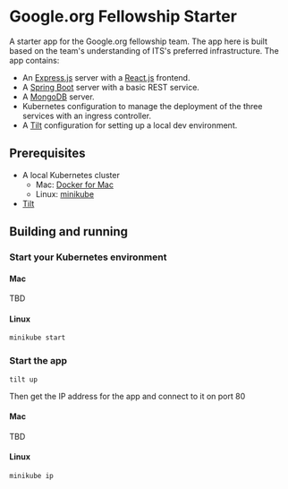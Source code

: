 # Google.org Fellowship Starter

A starter app for the Google.org fellowship team. The app here is built based
on the team's understanding of ITS's preferred infrastructure. The app contains:

  * An [Express.js](http://expressjs.com/) server with a
    [React.js](https://reactjs.org/) frontend.
  * A [Spring Boot](https://spring.io/projects/spring-boot) server with a basic
    REST service.
  * A [MongoDB](https://www.mongodb.com/) server.
  * Kubernetes configuration to manage the deployment of the three services with
    an ingress controller.
  * A [Tilt](https://tilt.dev) configuration for setting up a local dev
    environment.

## Prerequisites

  * A local Kubernetes cluster
    * Mac: [Docker for Mac](https://docs.docker.com/docker-for-mac/install/)
    * Linux: [minikube](https://minikube.sigs.k8s.io/docs/start/)
  * [Tilt](https://docs.tilt.dev/install.html)

## Building and running

### Start your Kubernetes environment

#### Mac

TBD

#### Linux

```bash
minikube start
```

### Start the app

```
tilt up
```

Then get the IP address for the app and connect to it on port 80

#### Mac

TBD

#### Linux

```bash
minikube ip
```
